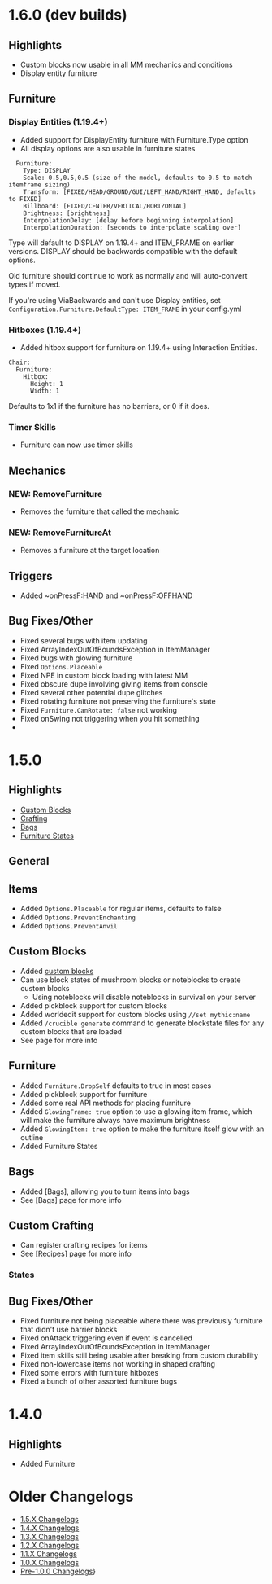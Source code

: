 1.6.0 (dev builds)
=====

Highlights
----------
- Custom blocks now usable in all MM mechanics and conditions
- Display entity furniture

Furniture
---------
### Display Entities (1.19.4+)
- Added support for DisplayEntity furniture with Furniture.Type option 
- All display options are also usable in furniture states
```
  Furniture:
    Type: DISPLAY
    Scale: 0.5,0.5,0.5 (size of the model, defaults to 0.5 to match itemframe sizing)
    Transform: [FIXED/HEAD/GROUND/GUI/LEFT_HAND/RIGHT_HAND, defaults to FIXED]
    Billboard: [FIXED/CENTER/VERTICAL/HORIZONTAL]
    Brightness: [brightness]
    InterpolationDelay: [delay before beginning interpolation]
    InterpolationDuration: [seconds to interpolate scaling over]
```
Type will default to DISPLAY on 1.19.4+ and ITEM_FRAME on earlier versions. DISPLAY should be backwards compatible with the default options. 

Old furniture should continue to work as normally and will auto-convert types if moved. 

If you're using ViaBackwards and can't use Display entities, set `Configuration.Furniture.DefaultType: ITEM_FRAME` in your config.yml

### Hitboxes (1.19.4+)
- Added hitbox support for furniture on 1.19.4+ using Interaction Entities.
```
Chair:
  Furniture:
    Hitbox:
      Height: 1
      Width: 1
```
Defaults to 1x1 if the furniture has no barriers, or 0 if it does.

### Timer Skills
- Furniture can now use timer skills

Mechanics
---------
### NEW: RemoveFurniture
- Removes the furniture that called the mechanic

### NEW: RemoveFurnitureAt
- Removes a furniture at the target location

Triggers
--------
- Added ~onPressF:HAND and ~onPressF:OFFHAND

Bug Fixes/Other
---------------
- Fixed several bugs with item updating
- Fixed ArrayIndexOutOfBoundsException in ItemManager
- Fixed bugs with glowing furniture
- Fixed `Options.Placeable`
- Fixed NPE in custom block loading with latest MM
- Fixed obscure dupe involving giving items from console
- Fixed several other potential dupe glitches
- Fixed rotating furniture not preserving the furniture's state
- Fixed `Furniture.CanRotate: false` not working
- Fixed onSwing not triggering when you hit something
- 

1.5.0
=====

Highlights
----------
- [Custom Blocks](Custom-Blocks)
- [Crafting](Recipes)
- [Bags](Bags)
- [Furniture States](Furniture-States)

General
-------

Items
-----
- Added `Options.Placeable` for regular items, defaults to false
- Added `Options.PreventEnchanting`
- Added `Options.PreventAnvil`

Custom Blocks
-------------
- Added [custom blocks](Custom-Blocks)
- Can use block states of mushroom blocks or noteblocks to create custom blocks
  - Using noteblocks will disable noteblocks in survival on your server
- Added pickblock support for custom blocks
- Added worldedit support for custom blocks using `//set mythic:name`
- Added `/crucible generate` command to generate blockstate files for any custom blocks that are loaded
- See page for more info

Furniture
---------
- Added `Furniture.DropSelf` defaults to true in most cases
- Added pickblock support for furniture
- Added some real API methods for placing furniture
- Added `GlowingFrame: true` option to use a glowing item frame, which will make the furniture always have maximum brightness
- Added `GlowingItem: true` option to make the furniture itself glow with an outline
- Added Furniture States

Bags
---------------
- Added [Bags], allowing you to turn items into bags
- See [Bags] page for more info

Custom Crafting
---------------
- Can register crafting recipes for items
- See [Recipes] page for more info

### States

Bug Fixes/Other
---------------
- Fixed furniture not being placeable where there was previously furniture that didn't use barrier blocks
- Fixed onAttack triggering even if event is cancelled
- Fixed ArrayIndexOutOfBoundsException in ItemManager
- Fixed item skills still being usable after breaking from custom durability
- Fixed non-lowercase items not working in shaped crafting
- Fixed some errors with furniture hitboxes
- Fixed a bunch of other assorted furniture bugs

1.4.0
=====

Highlights
----------
- Added Furniture

Older Changelogs
================
-   [1.5.X Changelogs](/1.5.x_changelogs)
-   [1.4.X Changelogs](/1.4.x_changelogs)
-   [1.3.X Changelogs](/1.3.x_changelogs)
-   [1.2.X Changelogs](/1.2.x_changelogs)
-   [1.1.X Changelogs](/1.1.x_changelogs)
-   [1.0.X Changelogs](/1.0.x_changelogs)
-   [Pre-1.0.0 Changelogs](/pre-1.0_changelogs)}